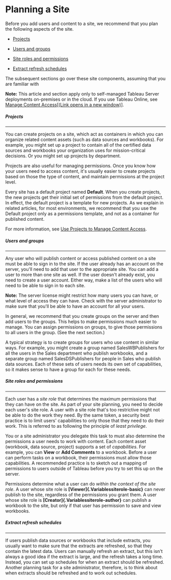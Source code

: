 

Planning a Site
===============
Before you add users and content to a site, we recommend that you plan
the following aspects of the site.

-   [Projects](https://help.tableau.com/current/server/en-us/site_admin_planning.htm#projects)

-   [Users and
    groups](https://help.tableau.com/current/server/en-us/site_admin_planning.htm#users-and-groups)

-   [Site roles and
    permissions](https://help.tableau.com/current/server/en-us/site_admin_planning.htm#site-roles-and-permissions)

-   [Extract refresh
    schedules](https://help.tableau.com/current/server/en-us/site_admin_planning.htm#extract-refresh-schedules)

The subsequent sections go over these site components, assuming that you
are familiar with

**Note:** This article and section apply only to self-managed Tableau
Server deployments on-premises or in the cloud. If you use Tableau
Online, see [Manage Content Access[(Link opens in a new
window)]](https://help.tableau.com/current/online/en-us/permissions_section.htm "Go to Tableau Online Help (opens new browser tab)").



##### Projects
-------------------------------------------------------------------------------------------


You can create projects on a site, which act as containers in which you
can organize related content assets (such as data sources and
workbooks). For example, you might set up a project to contain all of
the certified data sources and workbooks your organization uses for
mission-critical decisions. Or you might set up projects by department.

Projects are also useful for managing permissions. Once you know how
your users need to access content, it's usually easier to create
projects based on those the type of content, and maintain permissions at
the project level.

Every site has a default project named **Default**. When you create
projects, the new projects get their initial set of permissions from the
default project. In effect, the default project is a template for new
projects. As we explain in related articles, for most environments, we
recommend that you use the Default project only as a permissions
template, and not as a container for published content.

For more information, see [Use Projects to Manage Content
Access](https://help.tableau.com/current/server/en-us/projects.htm).



##### Users and groups
---------------------------------------------------------------------------------------------------


Any user who will publish content or access published content on a site
must be able to sign in to the site. If the user already has an account
on the server, you'll need to add that user to the appropriate site. You
can add a user to more than one site as well. If the user doesn't
already exist, you need to create a user account. Either way, make a
list of the users who will need to be able to sign in to each site.

**Note:** The server license might restrict how many users you can have,
or what level of access they can have. Check with the server
administrator to make sure that you\'ll be able to have an account for
all your users.

In general, we recommend that you create groups on the server and then
add users to the groups. This helps to make permissions much easier to
manage. You can assign permissions on groups, to give those permissions
to all users in the group. (See the next section.)

A typical strategy is to create groups for users who use content in
similar ways. For example, you might create a group named
SalesWBPublishers for all the users in the Sales department who publish
workbooks, and a separate group named SalesDSPublishers for people in
Sales who publish data sources. Each of these sets of users needs its
own set of capabilities, so it makes sense to have a group for each for
these needs.



##### Site roles and permissions
-------------------------------------------------------------------------------------------------------------


Each user has a *site role* that determines the maximum permissions that
they can have on the site. As part of your site planning, you need to
decide each user's site role. A user with a site role that's too
restrictive might not be able to do the work they need. By the same
token, a security best practice is to limit users' capabilities to only
those that they need to do their work. This is referred to as following
the principle of *least privilege*.

You or a site administrator you delegate this task to must also
determine the permissions a user needs to work with content. Each
content asset (workbook, data source, project) supports a set of
*capabilities*. For example, you can **View** or **Add Comments** to a
workbook. Before a user can perform tasks on a workbook, their
permissions must allow those capabilities. A recommended practice is to
sketch out a mapping of permissions to users outside of Tableau before
you try to set this up on the server.

Permissions determine what a user can do *within the context of the site
role*. A user whose site role is **[Viewer]{.Variablessiterole-basic}**
can never publish to the site, regardless of the permissions you grant
them. A user whose site role is **[Creator]{.Variablessiterole-author}**
can publish a workbook to the site, but only if that user has permission
to save and view workbooks.



##### Extract refresh schedules
------------------------------------------------------------------------------------------------------------


If users publish data sources or workbooks that include extracts, you
usually want to make sure that the extracts are refreshed, so that they
contain the latest data. Users can manually refresh an extract, but this
isn't always a good idea if the extract is large, and the refresh takes
a long time. Instead, you can set up schedules for when an extract
should be refreshed. Another planning task for a site administrator,
therefore, is to think about when extracts should be refreshed and to
work out schedules.
